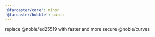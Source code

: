 ```yaml
---
'@farcaster/core': minor
'@farcaster/hubble': patch
---
```


replace @noble/ed25519 with faster and more secure @noble/curves

